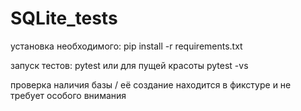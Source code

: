 # SQLite_tests

установка необходимого:
pip install -r requirements.txt

запуск тестов:
pytest
или для пущей красоты
pytest -vs 

проверка наличия базы / её создание находится в фикстуре и не требует особого внимания